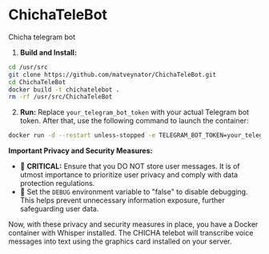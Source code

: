 # ChichaTeleBot
Chicha telegram bot

1. **Build and Install:**

```bash
cd /usr/src
git clone https://github.com/matveynator/ChichaTeleBot.git
cd ChichaTeleBot
docker build -t chichatelebot .
rm -rf /usr/src/ChichaTeleBot
```

2. **Run:**
Replace `your_telegram_bot_token` with your actual Telegram bot token. After that, use the following command to launch the container:

```bash
docker run -d --restart unless-stopped -e TELEGRAM_BOT_TOKEN=your_telegram_bot_token -e DEBUG="false" --name ChichaTeleBot chichatelebot
```

**Important Privacy and Security Measures:**
- 🚨 **CRITICAL:** Ensure that you DO NOT store user messages. It is of utmost importance to prioritize user privacy and comply with data protection regulations.
- 🔐 Set the `DEBUG` environment variable to "false" to disable debugging. This helps prevent unnecessary information exposure, further safeguarding user data.

Now, with these privacy and security measures in place, you have a Docker container with Whisper installed. The CHICHA telebot will transcribe voice messages into text using the graphics card installed on your server.
